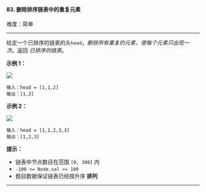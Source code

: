 #### 83. 删除排序链表中的重复元素

难度：简单

---

给定一个已排序的链表的头`head`，_删除所有重复的元素，使每个元素只出现一次_。返回 _已排序的链表_。

**示例 1：**

![](https://assets.leetcode.com/uploads/2021/01/04/list1.jpg)

```
输入：head = [1,1,2]
输出：[1,2]
```

**示例 2：**

![](https://assets.leetcode.com/uploads/2021/01/04/list2.jpg)

```
输入：head = [1,1,2,3,3]
输出：[1,2,3]
```

**提示：**

* 链表中节点数目在范围 `[0, 300]` 内
* `-100 <= Node.val <= 100`
* 题目数据保证链表已经按升序  **排列**

---

```Java
```